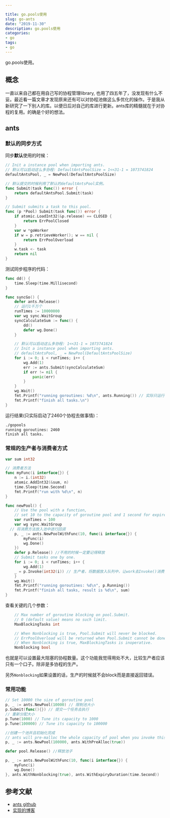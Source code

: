 ```yaml
---

title: go.pools使用
slug: go-ants
date: "2019-11-30"
description: go.pools使用
categories: 
- go 
tags: 
- go 
---
```



go.pools使用。
<!--more-->

## 概念

一直以来自己都在用自己写的协程管理library, 也用了四五年了，没发现有什么不妥。最近看一篇文章才发现原来还有可以对协程池做这么多优化的操作。于是我从新研究了一下别人的库。以便日后对自己的库进行更新。ants库的精髓就在于对协程的复用。的确是个好的想法。

## ants

### 默认的同步方式

同步**默认**使用的时候：

```go
// Init a instance pool when importing ants.
// 默认可以启动这么多协程: DefaultAntsPoolSize = 1<<31-1 = 1073741824
defaultAntsPool, _ = NewPool(DefaultAntsPoolSize)
```

```go
// 默认提交的时候利用了默认的defaultAntsPool实例。
func Submit(task func()) error {
	return defaultAntsPool.Submit(task)
}

// Submit submits a task to this pool.
func (p *Pool) Submit(task func()) error {
	if atomic.LoadInt32(&p.release) == CLOSED {
		return ErrPoolClosed
	}
	var w *goWorker
	if w = p.retrieveWorker(); w == nil {
		return ErrPoolOverload
	}
	w.task <- task
	return nil
}
```

测试同步程序的代码：

```go
func dd() {
	time.Sleep(time.Millisecond)
}

func syncGo() {
	defer ants.Release()
	// 运行1千万个
	runTimes := 10000000
	var wg sync.WaitGroup
	syncCalculateSum := func() {
		dd()
		defer wg.Done()
	}

	// 默认可以启动这么多协程: 1<<31-1 = 1073741824
	// Init a instance pool when importing ants.
	// defaultAntsPool, _ = NewPool(DefaultAntsPoolSize)
	for i := 0; i < runTimes; i++ {
		wg.Add(1)
		err := ants.Submit(syncCalculateSum)
		if err != nil {
			panic(err)
		}
	}
	wg.Wait()
	fmt.Printf("running goroutines: %d\n", ants.Running()) // 实际只运行了2400个协程
	fmt.Printf("finish all tasks.\n")
}
```

运行结果(只实际启动了2460个协程去做事情)：

```bash
./gopools
running goroutines: 2460
finish all tasks.
```

### 常规的生产者与消费者方式

```go
var sum int32

// 消费者方法
func myFunc(i interface{}) {
	n := i.(int32)
	atomic.AddInt32(&sum, n)
	time.Sleep(time.Second)
	fmt.Printf("run with %d\n", n)
}

func newPool() {
	// Use the pool with a function,
	// set 10 to the capacity of goroutine pool and 1 second for expired duration.
	var runTimes = 100
	var wg sync.WaitGroup
  // 将消费方法放入池中进行回调
	p, _ := ants.NewPoolWithFunc(10, func(i interface{}) {
		myFunc(i)
		wg.Done()
	})
	defer p.Release() //不用的时候一定要记得释放
	// Submit tasks one by one.
	for i := 0; i < runTimes; i++ {
		wg.Add(1)
    _ = p.Invoke(int32(i)) // 生产者，将数据放入队列中，让work去Invoke()消费这个数，如果池中已经满了。默认情况下为block
	}
	wg.Wait()
	fmt.Printf("running goroutines: %d\n", p.Running())
	fmt.Printf("finish all tasks, result is %d\n", sum)
}
```

查看关键的几个参数：

```go
	// Max number of goroutine blocking on pool.Submit.
	// 0 (default value) means no such limit.
	MaxBlockingTasks int

	// When Nonblocking is true, Pool.Submit will never be blocked.
	// ErrPoolOverload will be returned when Pool.Submit cannot be done at once.
	// When Nonblocking is true, MaxBlockingTasks is inoperative.
	Nonblocking bool
```

也就是可以设置最大阻塞的协程数量。这个功能我觉得用处不大，比较生产者应该只有一个口子。除非是多协程的生产。

另外`Nonblocking`如果设置的话，生产的时候就不会block而是直接返回错误。



### 常用功能

```go
// Set 10000 the size of goroutine pool
p, _ := ants.NewPool(10000) // 限制池大小
p.Submit(func(){}) // 提交一个任务去执行
// 重新分配大小
p.Tune(1000) // Tune its capacity to 1000
p.Tune(100000) // Tune its capacity to 100000

//创建一个池并且初始化完成
// ants will pre-malloc the whole capacity of pool when you invoke this method
p, _ := ants.NewPool(100000, ants.WithPreAlloc(true))

defer pool.Release() //释放池子

p, _ := ants.NewPoolWithFunc(10, func(i interface{}) {
	myFunc(i)
	wg.Done()
}, ants.WithNonblocking(true), ants.WithExpiryDuration(time.Second))
```

## 参考文献
- [ants github](https://github.com/panjf2000/ants)
- [实现的博客](https://taohuawu.club/high-performance-implementation-of-goroutine-pool)

